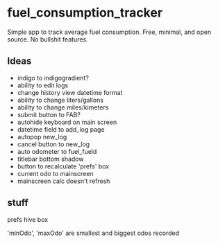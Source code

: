 # fuel_consumption_tracker

Simple app to track average fuel consumption. Free, minimal, and open source. No bullshit features.

## Ideas

- indigo to indigogradient?
- ability to edit logs
- change history view datetime format
- ability to change liters/gallons
- ability to change miles/kimeters
- submit button to FAB?
- autohide keyboard on main screen
- datetime field to add_log page
- autopop new_log
- cancel button to new_log
- auto odometer to fuel_fueld
- titlebar bottom shadow
- button to recalculate 'prefs' box
- current odo to mainscreen
- mainscreen calc doesn't refresh

## stuff

prefs hive box

'minOdo', 'maxOdo' are smallest and biggest odos recorded